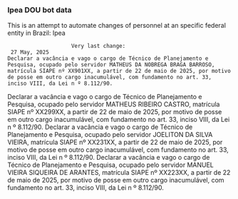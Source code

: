  ### Ipea DOU bot data
 This is an attempt to automate changes of personnel at an specific federal entity in Brazil: Ipea
 
                        Very last change: 
 	 27 May, 2025
	Declarar a vacância e vago o cargo de Técnico de Planejamento e Pesquisa, ocupado pelo servidor MATHEUS DA NOBREGA BRAGA BARROSO, matrícula SIAPE nº XX901XX, a partir de 22 de maio de 2025, por motivo de posse em outro cargo inacumulável, com fundamento no art. 33, inciso VIII, da Lei n º 8.112/90.
Declarar a vacância e vago o cargo de Técnico de Planejamento e Pesquisa, ocupado pelo servidor MATHEUS RIBEIRO CASTRO, matrícula SIAPE nº XX299XX, a partir de 22 de maio de 2025, por motivo de posse em outro cargo inacumulável, com fundamento no art. 33, inciso VIII, da Lei n º 8.112/90.
Declarar a vacância e vago o cargo de Técnico de Planejamento e Pesquisa, ocupado pelo servidor JOELITON DA SILVA VIEIRA, matrícula SIAPE nº XX231XX, a partir de 22 de maio de 2025, por motivo de posse em outro cargo inacumulável, com fundamento no art. 33, inciso VIII, da Lei n º 8.112/90.
Declarar a vacância e vago o cargo de Técnico de Planejamento e Pesquisa, ocupado pelo servidor MANUEL VIEIRA SIQUEIRA DE ARANTES, matrícula SIAPE nº XX223XX, a partir de 22 de maio de 2025, por motivo de posse em outro cargo inacumulável, com fundamento no art. 33, inciso VIII, da Lei n º 8.112/90.
